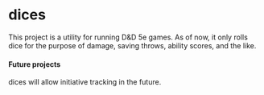 # dices
This project is a utility for running D&D 5e games. As of now, it only rolls dice for the purpose of damage, saving throws, ability scores, and the like.

#### Future projects
dices will allow initiative tracking in the future.
